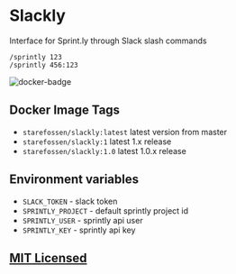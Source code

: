 # Slackly

Interface for Sprint.ly through Slack slash commands

```
/sprintly 123
/sprintly 456:123
```

![docker-badge](http://dockeri.co/image/starefossen/slackly)

## Docker Image Tags

* `starefossen/slackly:latest` latest version from master
* `starefossen/slackly:1` latest 1.x release
* `starefossen/slackly:1.0` latest 1.0.x release

## Environment variables

* `SLACK_TOKEN` - slack token
* `SPRINTLY_PROJECT` - default sprintly project id
* `SPRINTLY_USER` - sprintly api user
* `SPRINTLY_KEY` - sprintly api key

## [MIT Licensed](https://github.com/Starefossen/Slackly/blob/master/LICENSE)

